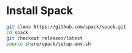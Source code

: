 # Install Spack
```bash
git clone https://github.com/spack/spack.git
cd spack
git checkout releases/latest
source share/spack/setup-env.sh
```

